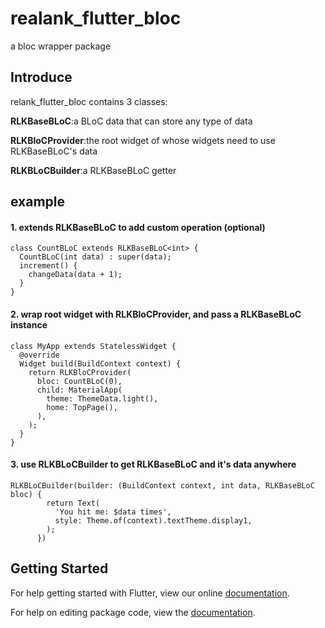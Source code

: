# realank_flutter_bloc

a bloc wrapper package

## Introduce

relank_flutter_bloc contains 3 classes:

**RLKBaseBLoC**:a BLoC data that can store any type of data

**RLKBloCProvider**:the root widget of whose widgets need to use RLKBaseBLoC's data

**RLKBLoCBuilder**:a RLKBaseBLoC getter

## example

#### 1. extends RLKBaseBLoC to add custom operation (optional)
```
class CountBLoC extends RLKBaseBLoC<int> {
  CountBLoC(int data) : super(data);
  increment() {
    changeData(data + 1);
  }
}
```

#### 2. wrap root widget with RLKBloCProvider, and pass a RLKBaseBLoC instance
```
class MyApp extends StatelessWidget {
  @override
  Widget build(BuildContext context) {
    return RLKBloCProvider(
      bloc: CountBLoC(0),
      child: MaterialApp(
        theme: ThemeData.light(),
        home: TopPage(),
      ),
    );
  }
}

```

#### 3. use RLKBLoCBuilder to get RLKBaseBLoC and it's data anywhere
```
RLKBLoCBuilder(builder: (BuildContext context, int data, RLKBaseBLoC bloc) {
        return Text(
          'You hit me: $data times',
          style: Theme.of(context).textTheme.display1,
        );
      })
```

## Getting Started

For help getting started with Flutter, view our online [documentation](https://flutter.io/).

For help on editing package code, view the [documentation](https://flutter.io/developing-packages/).
